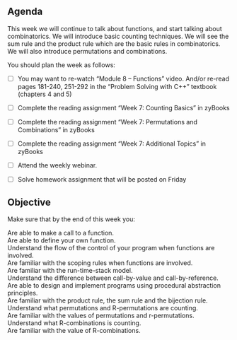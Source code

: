 ## Agenda

This week we will continue to talk about functions, and start talking about combinatorics. We will introduce basic counting techniques. We will see the sum rule and the product rule which are the basic rules in combinatorics. We will also introduce permutations and combinations.

You should plan the week as follows:

* [ ] You may want to re-watch “Module 8 – Functions” video. And/or re-read pages 181-240, 251-292 in the “Problem Solving with C++” textbook (chapters 4 and 5)
* [ ] Complete the reading assignment “Week 7: Counting Basics” in zyBooks
* [ ] Complete the reading assignment “Week 7: Permutations and Combinations” in zyBooks
* [ ] Complete the reading assignment “Week 7: Additional Topics” in zyBooks
* [ ] Attend the weekly webinar.
* [ ] Solve homework assignment that will be posted on Friday 


## Objective

Make sure that by the end of this week you:

Are able to make a call to a function. </br>
Are able to define your own function. </br>
Understand the flow of the control of your program when functions are involved. </br>
Are familiar with the scoping rules when functions are involved. </br>
Are familiar with the run-time-stack model. </br>
Understand the difference between call-by-value and call-by-reference. </br>
Are able to design and implement programs using procedural abstraction principles. </br>
Are familiar with the product rule, the sum rule and the bijection rule. </br>
Understand what permutations and R-permutations are counting. </br>
Are familiar with the values of permutations and r-permutations. </br>
Understand what R-combinations is counting. </br>
Are familiar with the value of R-combinations. </br>
